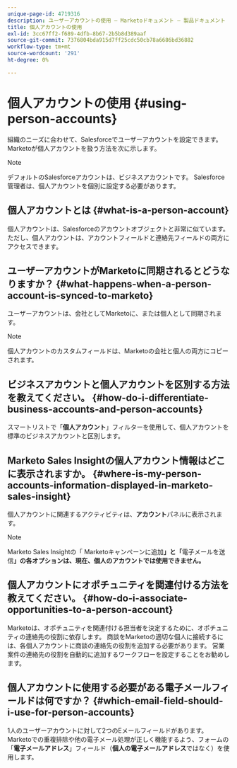 ```yaml
---
unique-page-id: 4719316
description: ユーザーアカウントの使用 — Marketoドキュメント — 製品ドキュメント
title: 個人アカウントの使用
exl-id: 3cc67ff2-f689-4dfb-8b67-2b5b8d389aaf
source-git-commit: 7376804bda915d7ff25cdc50cb78a6686bd36882
workflow-type: tm+mt
source-wordcount: '291'
ht-degree: 0%

---
```


# 個人アカウントの使用 {#using-person-accounts}

組織のニーズに合わせて、Salesforceでユーザーアカウントを設定できます。 Marketoが個人アカウントを扱う方法を次に示します。

>[!NOTE]
>
>デフォルトのSalesforceアカウントは、ビジネスアカウントです。 Salesforce管理者は、個人アカウントを個別に設定する必要があります。

## 個人アカウントとは {#what-is-a-person-account}

個人アカウントは、Salesforceのアカウントオブジェクトと非常に似ています。 ただし、個人アカウントは、アカウントフィールドと連絡先フィールドの両方にアクセスできます。

## ユーザーアカウントがMarketoに同期されるとどうなりますか？ {#what-happens-when-a-person-account-is-synced-to-marketo}

ユーザーアカウントは、会社としてMarketoに、または個人として同期されます。

>[!NOTE]
>
>個人アカウントのカスタムフィールドは、Marketoの会社と個人の両方にコピーされます。

## ビジネスアカウントと個人アカウントを区別する方法を教えてください。 {#how-do-i-differentiate-business-accounts-and-person-accounts}

スマートリストで「**個人アカウント**」フィルターを使用して、個人アカウントを標準のビジネスアカウントと区別します。

## Marketo Sales Insightの個人アカウント情報はどこに表示されますか。 {#where-is-my-person-accounts-information-displayed-in-marketo-sales-insight}

個人アカウントに関連するアクティビティは、**アカウント**&#x200B;パネルに表示されます。

>[!NOTE]
>
>Marketo Sales Insightの「 Marketoキャンペーンに追加&#x200B;**」と「**&#x200B;電子メールを送信&#x200B;**」の各オプションは、現在、個人のアカウントでは使用できません。**

## 個人アカウントにオポチュニティを関連付ける方法を教えてください。 {#how-do-i-associate-opportunities-to-a-person-account}

Marketoは、オポチュニティを関連付ける担当者を決定するために、オポチュニティの連絡先の役割に依存します。 商談をMarketoの適切な個人に接続するには、各個人アカウントに商談の連絡先の役割を追加する必要があります。 営業案件の連絡先の役割を自動的に追加するワークフローを設定することをお勧めします。

## 個人アカウントに使用する必要がある電子メールフィールドは何ですか？ {#which-email-field-should-i-use-for-person-accounts}

1人のユーザーアカウントに対して2つのEメールフィールドがあります。 Marketoでの重複排除や他の電子メール処理が正しく機能するよう、フォームの「**電子メールアドレス**」フィールド（**個人の電子メールアドレス**&#x200B;ではなく）を使用します。

